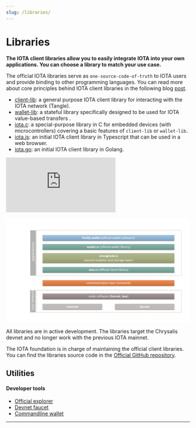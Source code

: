 ```yaml
---
slug: /libraries/
---
```

# Libraries

**The IOTA client libraries allow you to easily integrate IOTA into your own applications. You can choose a library to match your use case.**

The official IOTA libraries serve as `one-source-code-of-truth` to IOTA users and provide binding to other programming languages. You can read more about core principles behind IOTA client libraries in the following blog [post](https://blog.iota.org/the-new-iota-client-libraries-harder-better-faster-stronger/).


- [client-lib](client.md): a general purpose IOTA client library for interacting with the IOTA network (Tangle).
- [wallet-lib](wallet.md): a stateful library specifically designed to be used for IOTA value-based transfers .
- [iota.c](https://github.com/iotaledger/iota.c): a special-purpose library in C for embedded devices (with microcontrollers) covering a basic features of `client-lib` or `wallet-lib.`
- [iota.js](https://github.com/iotaledger/iota.js/tree/chrysalis): an initial IOTA client library in Typescript that can be used in a web browser.
- [iota.go](https://github.com/iotaledger/iota.go/tree/chrysalis/phase2): an initial IOTA client library in Golang.


<div class="iframe-wrapper">
<iframe src="https://www.youtube.com/embed/N2VW3zJQmso" frameborder="0" allow="accelerometer; autoplay; clipboard-write; encrypted-media; gyroscope; picture-in-picture" allowfullscreen></iframe>
</div>

![overview-libs](/img/guides/overview-libraries.svg)

All libraries are in active development. The libraries target the Chrysalis devnet and no longer work with the previous IOTA mainnet.

The IOTA foundation is in charge of maintaining the official client libraries.  You can find the libraries source code in the [Official GitHub repository](https://github.com/iotaledger).


## Utilities

#### **Developer tools** ####    
- [Official explorer](https://explorer.iota.org/chrysalis)
- [Devnet faucet](https://faucet.devnet.chrysalis2.com/)
- [Commandline wallet](https://github.com/iotaledger/cli-wallet)

---------------
